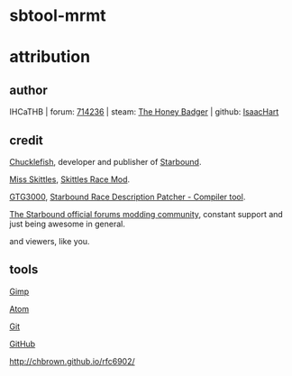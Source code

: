 # sbtool-mrmt
# attribution

## author

IHCaTHB | forum: [714236] | steam: [The Honey Badger] | github: [IsaacHart]

## credit

[Chucklefish], developer and publisher of [Starbound].

[Miss Skittles], [Skittles Race Mod].

[GTG3000], [Starbound Race Description Patcher - Compiler tool].

[The Starbound official forums modding community], constant support and just being awesome in general.

and viewers, like you.

## tools

[Gimp](https://www.gimp.org/)

[Atom](https://atom.io/)

[Git](https://git-scm.com/)

[GitHub](https://github.com/)

http://chbrown.github.io/rfc6902/



[714236]: http://community.playstarbound.com/members/714236

[The Honey Badger]: https://steamcommunity.com/profiles/76561197966846799/myworkshopfiles/?appid=211820

[IsaacHart]: https://github.com/IHCaTHB-Starbound-Workshop

[Chucklefish]: http://www.chucklefish.org

[Starbound]: http://playstarbound.com

[The Starbound official forums modding community]: http://community.playstarbound.com/forums/111

[Miss Skittles]: http://community.playstarbound.com/members/96422/

[Skittles Race Mod]: http://community.playstarbound.com/resources/956/

[GTG3000]: http://community.playstarbound.com/members/191401/

[Starbound Race Description Patcher - Compiler tool]: http://community.playstarbound.com/resources/4306/
